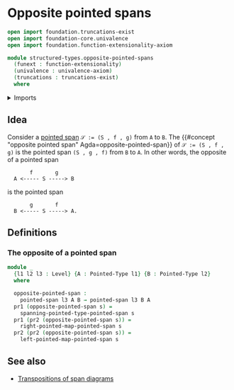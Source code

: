 # Opposite pointed spans

```agda
open import foundation.truncations-exist
open import foundation-core.univalence
open import foundation.function-extensionality-axiom

module structured-types.opposite-pointed-spans
  (funext : function-extensionality)
  (univalence : univalence-axiom)
  (truncations : truncations-exist)
  where
```

<details><summary>Imports</summary>

```agda
open import foundation.dependent-pair-types
open import foundation.universe-levels

open import structured-types.pointed-spans funext univalence truncations
open import structured-types.pointed-types
```

</details>

## Idea

Consider a [pointed span](structured-types.pointed-spans.md) `𝒮 := (S , f , g)`
from `A` to `B`. The
{{#concept "opposite pointed span" Agda=opposite-pointed-span}} of
`𝒮 := (S , f , g)` is the pointed span `(S , g , f)` from `B` to `A`. In other
words, the opposite of a pointed span

```text
       f       g
  A <----- S -----> B
```

is the pointed span

```text
       g       f
  B <----- S -----> A.
```

## Definitions

### The opposite of a pointed span

```agda
module _
  {l1 l2 l3 : Level} {A : Pointed-Type l1} {B : Pointed-Type l2}
  where

  opposite-pointed-span :
    pointed-span l3 A B → pointed-span l3 B A
  pr1 (opposite-pointed-span s) =
    spanning-pointed-type-pointed-span s
  pr1 (pr2 (opposite-pointed-span s)) =
    right-pointed-map-pointed-span s
  pr2 (pr2 (opposite-pointed-span s)) =
    left-pointed-map-pointed-span s
```

## See also

- [Transpositions of span diagrams](foundation.transposition-span-diagrams.md)
